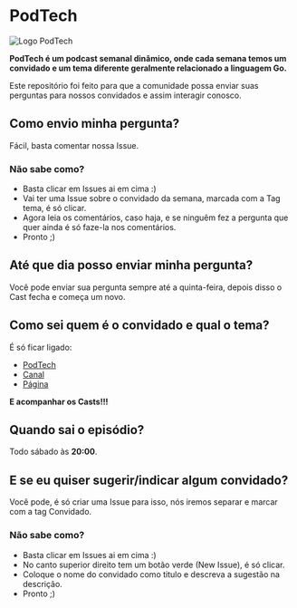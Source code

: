 # PodTech
![Logo PodTech](https://ap.imagensbrasil.org/images/teste0e4b1.png)

<b>PodTech é um podcast semanal dinâmico, onde cada semana temos um convidado e um tema diferente geralmente relacionado a linguagem Go.</b>

Este repositório foi feito para que a comunidade possa enviar suas perguntas para nossos convidados e assim interagir conosco.

## Como envio minha pergunta?
Fácil, basta comentar nossa Issue.

### Não sabe como?
 - Basta clicar em Issues ai em cima :)
 - Vai ter uma Issue sobre o convidado da semana, marcada com a Tag tema, é só clicar.
 - Agora leia os comentários, caso haja, e se ninguêm fez a pergunta que quer ainda é só faze-la nos comentários.
 - Pronto ;)

## Até que dia posso enviar minha pergunta?
Você pode enviar sua pergunta sempre até a quinta-feira, depois disso o Cast fecha e começa um novo.

## Como sei quem é o convidado e qual o tema?
É só ficar ligado:
 - [PodTech](https://soundcloud.com/euprogramador/sets/podtech)
 - [Canal](https://www.youtube.com/euprogramadoroficial)
 - [Página](https://www.facebook.com/canaleuprogramador)

<b>E acompanhar os Casts!!!</b>

## Quando sai o episódio?
Todo sábado às <b>20:00</b>.

## E se eu quiser sugerir/indicar algum convidado?
Você pode, é só criar uma Issue para isso, nós iremos separar e marcar com a tag Convidado.

### Não sabe como?
 - Basta clicar em Issues ai em cima :)
 - No canto superior direito tem um botão verde (New Issue), é só clicar.
 - Coloque o nome do convidado como titulo e descreva a sugestão na descrição.
 - Pronto ;)
